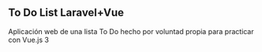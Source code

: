 ## To Do List Laravel+Vue

Aplicación web de una lista To Do hecho por voluntad propia para practicar con Vue.js 3
